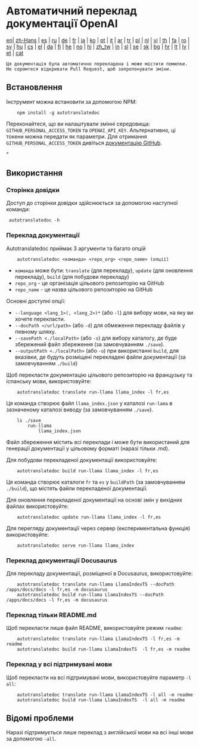 
# Автоматичний переклад документації OpenAI

[en](../README.md)| [zh-Hans](/i18n/README_zh-Hans.md) | [es](/i18n/README_es.md) | [ru](/i18n/README_ru.md) | [de](/i18n/README_de.md) | [fr](/i18n/README_fr.md) | [ja](/i18n/README_ja.md) | [ko](/i18n/README_ko.md) | [pt](/i18n/README_pt.md) | [it](/i18n/README_it.md) | [ar](/i18n/README_ar.md) | [tr](/i18n/README_tr.md) | [pl](/i18n/README_pl.md) | [nl](/i18n/README_nl.md) | [vi](/i18n/README_vi.md) | [th](/i18n/README_th.md) | [fa](/i18n/README_fa.md) | [ro](/i18n/README_ro.md) | [sv](/i18n/README_sv.md) | [hu](/i18n/README_hu.md) | [cs](/i18n/README_cs.md) | [el](/i18n/README_el.md) | [da](/i18n/README_da.md) | [fi](/i18n/README_fi.md) | [he](/i18n/README_he.md) | [no](/i18n/README_no.md) | [hi](/i18n/README_hi.md) | [zh_tw](/i18n/README_zh_tw.md) | [in](/i18n/README_in.md) | [sl](/i18n/README_sl.md) | [se](/i18n/README_se.md) | [sk](/i18n/README_sk.md) | [bg](/i18n/README_bg.md) | [hr](/i18n/README_hr.md) | [lt](/i18n/README_lt.md) | [lv](/i18n/README_lv.md) | [et](/i18n/README_et.md) | [cat](/i18n/README_cat.md) 

```Ця документація була автоматично перекладена і може містити помилки. Не соромтеся відкривати Pull Request, щоб запропонувати зміни.```


## Встановлення 

Інструмент можна встановити за допомогою NPM:


```
    npm install -g autotranslatedoc
```

Переконайтеся, що ви налаштували змінні середовища: `GITHUB_PERSONAL_ACCESS_TOKEN` та `OPENAI_API_KEY`. Альтернативно, ці токени можна передати як параметри. Для отримання `GITHUB_PERSONAL_ACCESS_TOKEN` дивіться [документацію GitHub](https://docs.github.com/en/github/authenticating-to-github/creating-a-personal-access-token).


 "
## Використання


### Сторінка довідки
Доступ до сторінки довідки здійснюється за допомогою наступної команди:
```
 autotranslatedoc -h
```
### Переклад документації

Autotranslatedoc приймає 3 аргументи та багато опцій

```
    autotranslatedoc <команда> <repo_org> <repo_name> (опції)
```

- ```команда``` може бути: ```translate``` (для перекладу), ```update``` (для оновлення перекладу), ```build``` (для побудови перекладу)
- ```repo_org``` - це організація цільового репозиторію на GitHub
- ```repo_name``` - це назва цільового репозиторію на GitHub

Основні доступні опції:

- ```--language <lang_1>(, <lang_2>)*``` (або ```-l```) для вибору мови, на яку ви хочете перекласти.
- ```--docPath </url/path>``` (або ```-d```) для обмеження перекладу файлів у певному шляху.
- ```--savePath <./localPath>``` (або ```-s```) для вибору каталогу, де буде збережений файл збереження (за замовчуванням ```./save```).
- ```--outputPath <./localPath>``` (або ```-o```) при використанні ```build```, для вказівки, де будуть розміщені перекладені файли документації (за замовчуванням ```./build```)



Щоб перекласти документацію цільового репозиторію на французьку та іспанську мови, використовуйте:
```
    autotranslatedoc translate run-llama llama_index -l fr,es
```


Ця команда створює файл `llama_index.json` у каталозі `run-lama` в зазначеному каталозі виводу (за замовчуванням `./save`).
```
    ls ./save
        run-llama
            llama_index.json 
```
Файл збереження містить всі переклади і може бути використаний для генерації документації у цільовому форматі (наразі тільки .md).

Для побудови перекладеної документації використовуйте:

```
    autotranslatedoc build run-llama llama_index -l fr,es
```


Ця команда створює каталоги `fr` та `es` у `buildPath` (за замовчуванням `./build`), що містять файли перекладеної документації.

Для оновлення перекладеної документації на основі змін у вихідних файлах використовуйте:

```
    autotranslatedoc update run-llama llama_index -l fr,es
```


Для перегляду документації через сервер (експериментальна функція) використовуйте:
```
    autotranslatedoc serve run-llama llama_index
```

### Переклад документації Docusaurus

Для перекладу документації, розміщеної в Docusaurus, використовуйте:

```
    autotranslatedoc translate run-llama LlamaIndexTS --docPath /apps/docs/docs -l fr,es -m docusaurus
    autotranslatedoc build run-llama LlamaIndexTS --docPath /apps/docs/docs -l fr,es -m docusaurus
```
### Переклад тільки README.md

Щоб перекласти лише файл README, використовуйте режим `readme`:

```
    autotranslatedoc translate run-llama LlamaIndexTS -l fr,es -m readme
    autotranslatedoc build run-llama LlamaIndexTS  -l fr,es -m readme
```
### Переклад у всі підтримувані мови

Щоб перекласти на всі підтримувані мови, використовуйте параметр `-l all`:

```
    autotranslatedoc translate run-llama LlamaIndexTS -l all -m readme
    autotranslatedoc build run-llama LlamaIndexTS  -l all -m readme
```
## Відомі проблеми

Наразі підтримується лише переклад з англійської мови на всі інші мови за допомогою `-all`.
